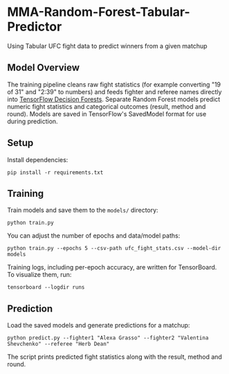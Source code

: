 # MMA-Random-Forest-Tabular-Predictor
Using Tabular UFC fight data to predict winners from a given matchup

## Model Overview
The training pipeline cleans raw fight statistics (for example converting "19 of 31" and "2:39" to numbers) and feeds fighter and referee names directly into [TensorFlow Decision Forests](https://www.tensorflow.org/decision_forests). Separate Random Forest models predict numeric fight statistics and categorical outcomes (result, method and round). Models are saved in TensorFlow's SavedModel format for use during prediction.

## Setup
Install dependencies:

```
pip install -r requirements.txt
```

## Training
Train models and save them to the `models/` directory:

```
python train.py
```

You can adjust the number of epochs and data/model paths:

```
python train.py --epochs 5 --csv-path ufc_fight_stats.csv --model-dir models
```

Training logs, including per-epoch accuracy, are written for TensorBoard. To
visualize them, run:

```
tensorboard --logdir runs
```

## Prediction
Load the saved models and generate predictions for a matchup:

```
python predict.py --fighter1 "Alexa Grasso" --fighter2 "Valentina Shevchenko" --referee "Herb Dean"
```

The script prints predicted fight statistics along with the result, method and round.

